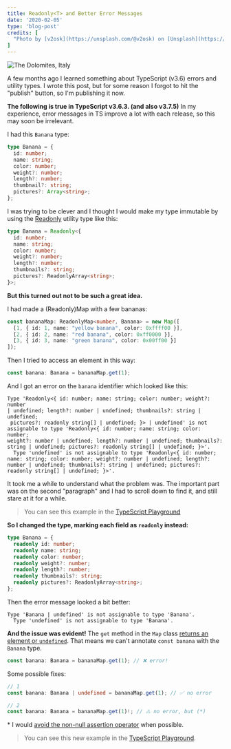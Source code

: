 ```yaml
---
title: Readonly<T> and Better Error Messages
date: '2020-02-05'
type: 'blog-post'
credits: [
  "Photo by [v2osk](https://unsplash.com/@v2osk) on [Unsplash](https://unsplash.com/s/photos/dolomites)"
]
---
```


![The Dolomites, Italy](https://images.unsplash.com/photo-1499336315816-097655dcfbda?ixlib=rb-1.2.1&ixid=eyJhcHBfaWQiOjEyMDd9&auto=format&fit=crop&w=2110&q=80)

A few months ago I learned something about TypeScript (v3.6) errors and utility types. I wrote this post, but for some reason I forgot to hit the "publish" button, so I'm publishing it now.

**The following is true in TypeScript v3.6.3. (and also v3.7.5)** In my experience, error messages in TS improve a lot with each release, so this may soon be irrelevant.

I had this `Banana` type:

```ts
type Banana = {
  id: number;
  name: string;
  color: number;
  weight?: number;
  length?: number;
  thumbnail?: string;
  pictures?: Array<string>;
};
```

I was trying to be clever and I thought I would make my type immutable by using the [Readonly<T>](https://www.typescriptlang.org/docs/handbook/utility-types.html#readonlyt) utility type like this:

```ts
type Banana = Readonly<{
  id: number;
  name: string;
  color: number;
  weight?: number;
  length?: number;
  thumbnails?: string;
  pictures?: ReadonlyArray<string>;
}>;
```

**But this turned out not to be such a great idea.**

 I had made a (Readonly)Map with a few bananas:

```ts
const bananaMap: ReadonlyMap<number, Banana> = new Map([
  [1, { id: 1, name: "yellow banana", color: 0xffff00 }],
  [2, { id: 2, name: "red banana", color: 0xff0000 }],
  [3, { id: 3, name: "green banana", color: 0x00ff00 }]
]);
```

Then I tried to access an element in this way:

```ts
const banana: Banana = bananaMap.get(1);
```

And I got an error on the `banana` identifier which looked like this:

```
Type 'Readonly<{ id: number; name: string; color: number; weight?: number 
| undefined; length?: number | undefined; thumbnails?: string | undefined;
 pictures?: readonly string[] | undefined; }> | undefined' is not 
assignable to type 'Readonly<{ id: number; name: string; color: number; 
weight?: number | undefined; length?: number | undefined; thumbnails?: 
string | undefined; pictures?: readonly string[] | undefined; }>'.
  Type 'undefined' is not assignable to type 'Readonly<{ id: number; 
name: string; color: number; weight?: number | undefined; length?: 
number | undefined; thumbnails?: string | undefined; pictures?: 
readonly string[] | undefined; }>'.
```

It took me a while to understand what the problem was. The important part was on the second "paragraph" and I had to scroll down to find it, and still stare at it for a while.

> You can see this example in the [TypeScript Playground](https://www.typescriptlang.org/play/#code/FAFwngDgpgBAQgQwHbITAvDASlBATAeyQBswAeAb2BhgEs8AuGJAVwFsAjKAJwG5rmCNlCYBnEN1pIA5vxoBjAsQLcmrTjzkwA7lFrSAFiAD8a9lz4DiUGSAOnm5zQLvmUtYqIfjJMrRFp5EBZuKC8mHHwiUgBBbm4Ech8paQA+fgBfdOBgRSRxGA5UFABZBAgI3EISMDKIMnULABp4YoRUjGYobRg6gAoAbQEBgEYWijpGGDHBYSYAIjAoYmUeopQUeZbFZVUYAAYADwAzU+P9-ZgMgF0m4YAmccmmR9mRGHnQvEK2rZgdlRMI6nC4XK63YYAZie9CY0LeC2koRsPw2CD+AL2RwuIMuN2A1wAlPxckQCutUExEGjOhTSuUAHTSKAgPojYlAA)

**So I changed the type, marking each field as `readonly` instead:**

```ts
type Banana = {
  readonly id: number;
  readonly name: string;
  readonly color: number;
  readonly weight?: number;
  readonly length?: number;
  readonly thumbnails?: string;
  readonly pictures?: ReadonlyArray<string>;
};
```

Then the error message looked a bit better:

```
Type 'Banana | undefined' is not assignable to type 'Banana'.
  Type 'undefined' is not assignable to type 'Banana'.
```

**And the issue was evident!** The `get` method in the `Map` class [returns an element or `undefined`](https://developer.mozilla.org/en-US/docs/Web/JavaScript/Reference/Global_Objects/Map/get#Return_value). That means we can't annotate `const banana` with the `Banana` type.

```ts
const banana: Banana = bananaMap.get(1); // ❌ error!
```

Some possible fixes:

```ts
// 1
const banana: Banana | undefined = bananaMap.get(1); // ✅ no error

// 2
const banana: Banana = bananaMap.get(1)!; // ⚠️ no error, but (*)
```

\* I would [avoid the non-null assertion operator](https://juliangaramendy.dev/null-checking/) when possible.

> You can see this new example in the [TypeScript Playground](https://www.typescriptlang.org/play/#code/FAFwngDgpgBAQgQwHbITAvDA3sGMBOUCAJgPZIA2YMAlsQFwxICuAtgEZT4DcuBRZStRSsojAM4h8NJAHNeeQiXJUYAY1IVS+Riw5cF-ZUJgB3KDVkALEAH5dbTjz5LBqilDkgr9po4MuAirU3o4oNBTivpLScoauwTAQNGogzIRRjABKQUIAgvj4CGAAPDEysgB8vAC+vMAaSJIw7KgoALIIENm5VJ0QJXpOADTwbQiVGExQpjD9ABQA2nyLAIyjWLQMMOtMCKKMAERgUBRas60oKIejGlo6MAAMAB4AZu+vj48wNQC6wysAEwbLaMYF7A4wQ6EYgtcY3dSabSMF7vL5fH7-FYAZhBdEYuIhYihskInjhVwQCLuyKezy+aO+f2AvwAlPVGs1LqhGIhKVNuR0ugA6WRQEDzVbsmAAehlMC4+G0wAa5GarGKnD5PLG-IAPjBmEhiFBXjIoLDMIKEP1ReLJdK5UxSArCsrVU0QDAEOJxFwQBbtSheeMBeNbWKJVKAITcWXypAuxXaIA).


